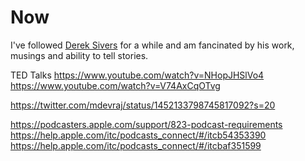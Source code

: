 # Now

I've followed [Derek Sivers](https://sive.rs/) for a while and am fancinated by his work, musings and ability to tell stories.

TED Talks
https://www.youtube.com/watch?v=NHopJHSlVo4
https://www.youtube.com/watch?v=V74AxCqOTvg


https://twitter.com/mdevraj/status/1452133798745817092?s=20

https://podcasters.apple.com/support/823-podcast-requirements
https://help.apple.com/itc/podcasts_connect/#/itcb54353390
https://help.apple.com/itc/podcasts_connect/#/itcbaf351599
